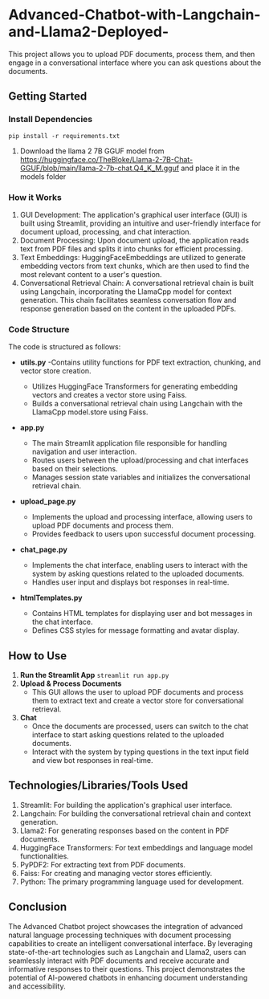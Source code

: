 # Advanced-Chatbot-with-Langchain-and-Llama2-Deployed-

This project allows you to upload PDF documents, process them, and then engage in a conversational interface where you can ask questions about the documents.

## Getting Started

### Install Dependencies

`pip install -r requirements.txt`

1. Download the llama 2 7B GGUF model from https://huggingface.co/TheBloke/Llama-2-7B-Chat-GGUF/blob/main/llama-2-7b-chat.Q4_K_M.gguf and place it in the models folder

### How it Works
1. GUI Development: The application's graphical user interface (GUI) is built using Streamlit, providing an intuitive and user-friendly interface for document upload, processing, and chat interaction.
2. Document Processing: Upon document upload, the application reads text from PDF files and splits it into chunks for efficient processing.
3. Text Embeddings: HuggingFaceEmbeddings are utilized to generate embedding vectors from text chunks, which are then used to find the most relevant content to a user's question.
4. Conversational Retrieval Chain: A conversational retrieval chain is built using Langchain, incorporating the LlamaCpp model for context generation. This chain facilitates seamless conversation flow and response generation based on the content in the uploaded PDFs.

### Code Structure

The code is structured as follows:

- **utils.py**
  -Contains utility functions for PDF text extraction, chunking, and vector store creation.
  - Utilizes HuggingFace Transformers for generating embedding vectors and creates a vector store using Faiss.
  - Builds a conversational retrieval chain using Langchain with the LlamaCpp model.store using Faiss.

- **app.py**
    - The main Streamlit application file responsible for handling navigation and user interaction.
    - Routes users between the upload/processing and chat interfaces based on their selections.
    - Manages session state variables and initializes the conversational retrieval chain.

- **upload_page.py**
    - Implements the upload and processing interface, allowing users to upload PDF documents and process them.
    - Provides feedback to users upon successful document processing.

- **chat_page.py**
    - Implements the chat interface, enabling users to interact with the system by asking questions related to the uploaded documents.
    - Handles user input and displays bot responses in real-time.
      
- **htmlTemplates.py**
    - Contains HTML templates for displaying user and bot messages in the chat interface.
    - Defines CSS styles for message formatting and avatar display.

## How to Use

1. **Run the Streamlit App**
 `streamlit run app.py`
2. **Upload & Process Documents**
    - This GUI allows the user to upload PDF documents and process them to extract text and create a vector store for conversational retrieval.
3. **Chat**
    - Once the documents are processed, users can switch to the chat interface to start asking questions related to the uploaded documents.
    - Interact with the system by typing questions in the text input field and view bot responses in real-time.

## Technologies/Libraries/Tools Used
1. Streamlit: For building the application's graphical user interface.
2. Langchain: For building the conversational retrieval chain and context generation.
3. Llama2: For generating responses based on the content in PDF documents.
4. HuggingFace Transformers: For text embeddings and language model functionalities.
5. PyPDF2: For extracting text from PDF documents.
6. Faiss: For creating and managing vector stores efficiently.
7. Python: The primary programming language used for development.

## Conclusion
The Advanced Chatbot project showcases the integration of advanced natural language processing techniques with document processing capabilities to create an intelligent conversational interface. By leveraging state-of-the-art technologies such as Langchain and Llama2, users can seamlessly interact with PDF documents and receive accurate and informative responses to their questions. This project demonstrates the potential of AI-powered chatbots in enhancing document understanding and accessibility.

